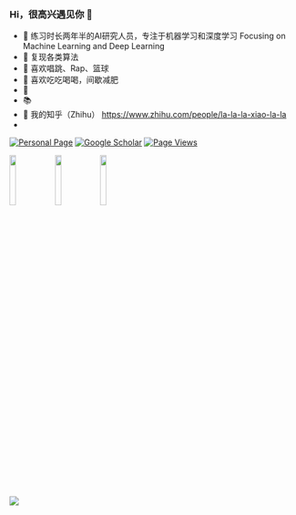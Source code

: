 
### Hi，很高兴遇见你 👋

- 🧡 练习时长两年半的AI研究人员，专注于机器学习和深度学习 Focusing on Machine Learning and Deep Learning
- 🔨 复现各类算法
- 🍬 喜欢唱跳、Rap、篮球
- 🥩 喜欢吃吃喝喝，间歇减肥
- 📯 
- 📚 
- 🍱 我的知乎（Zhihu） https://www.zhihu.com/people/la-la-la-xiao-la-la
- 
[![Personal Page](https://img.shields.io/badge/Personal%20Page-Visit-blueviolet)](https://github.com/Qixxxxx)
[![Google Scholar](https://img.shields.io/badge/Google%20Scholar-Profile-blue)](https://github.com/Qixxxxx)
[![Page Views](https://komarev.com/ghpvc/?username=vainf&label=Page%20Views&color=ad2352)](https://github.com/Qixxxxx)


<img src="https://user-images.githubusercontent.com/18592211/231067736-8638d6f4-2307-4c03-a566-aa86a1964d3d.png" width="15%"></img>
<img src="https://user-images.githubusercontent.com/18592211/231067910-65b031ea-473d-4675-81b6-92ed9b0510cc.png" width="15%"></img>
<img src="https://user-images.githubusercontent.com/18592211/231068115-f263b841-ad0c-483b-ba0a-9004fc983317.png" width="15%"></img>


<picture>
<source 
  srcset="https://github-readme-stats.vercel.app/api?username=Qixxxxx&show_icons=true&theme=calm"
  media="(prefers-color-scheme: dark)"
/>
<source
  srcset="https://github-readme-stats.vercel.app/api?username=Qixxxxx&show_icons=true&theme=calm"
  media="(prefers-color-scheme: light), (prefers-color-scheme: no-preference)"
/>
<img src="https://github-readme-stats.vercel.app/api?username=Qixxxxx&show_icons=true&theme=calm" />
</picture>
